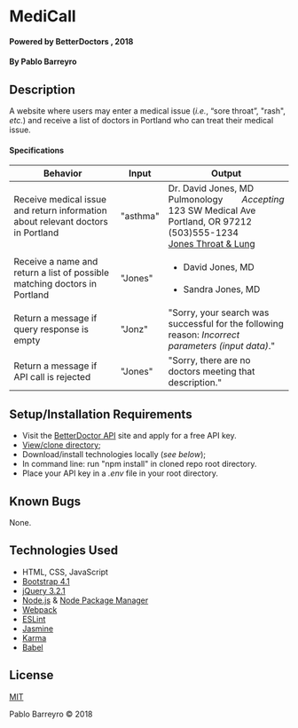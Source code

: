 # MediCall

#### Powered by BetterDoctors , 2018

#### By Pablo Barreyro

## Description

A website where users may enter a medical issue (_i.e._, “sore throat”, "rash", _etc._) and receive a list of doctors in Portland who can treat their medical issue.

#### Specifications

Behavior | Input | Output
--- | --- | ---
Receive medical issue and return information about relevant doctors in Portland | "asthma" | Dr. David Jones, MD<br>Pulmonology<span style="float: right">_Accepting_</span><br>123 SW Medical Ave<br>Portland, OR 97212<br>(503)555-1234<br>[Jones Throat & Lung](#)
Receive a name and return a list of possible matching doctors in Portland | "Jones" | <ul><li>David Jones, MD</li><br><li>Sandra Jones, MD</li></ul>
Return a message if query response is empty | "Jonz" | "Sorry, your search was successful for the following reason: _Incorrect parameters (input data)_."
Return a message if API call is rejected | "Jones" | "Sorry, there are no doctors meeting that description."


## Setup/Installation Requirements

* Visit the [BetterDoctor API](https://developer.betterdoctor.com/) site and apply for a free API key.
* [View/clone directory](https://github.com/pabarreyro/super-galactic);
* Download/install technologies locally (_see below_);
* In command line: run "npm install" in cloned repo root directory.
* Place your API key in a _.env_ file in your root directory.

## Known Bugs

None.

## Technologies Used

* HTML, CSS, JavaScript
* [Bootstrap 4.1](https://getbootstrap.com/docs/4.0/getting-started/introduction/)
* [jQuery 3.2.1](https://jquery.com/upgrade-guide/3.0/)
* [Node.js](https://nodejs.org/en/download/package-manager/#macos) & [Node Package Manager](https://www.npmjs.com/get-npm)
* [Webpack](https://webpack.js.org/concepts/)
* [ESLint](https://eslint.org/docs/user-guide/configuring)
* [Jasmine](https://jasmine.github.io/pages/docs_home.html)
* [Karma](https://karma-runner.github.io/2.0/index.html)
* [Babel](https://babeljs.io/docs/setup/)

## License

[MIT](https://opensource.org/licenses/MIT)

Pablo Barreyro © 2018
